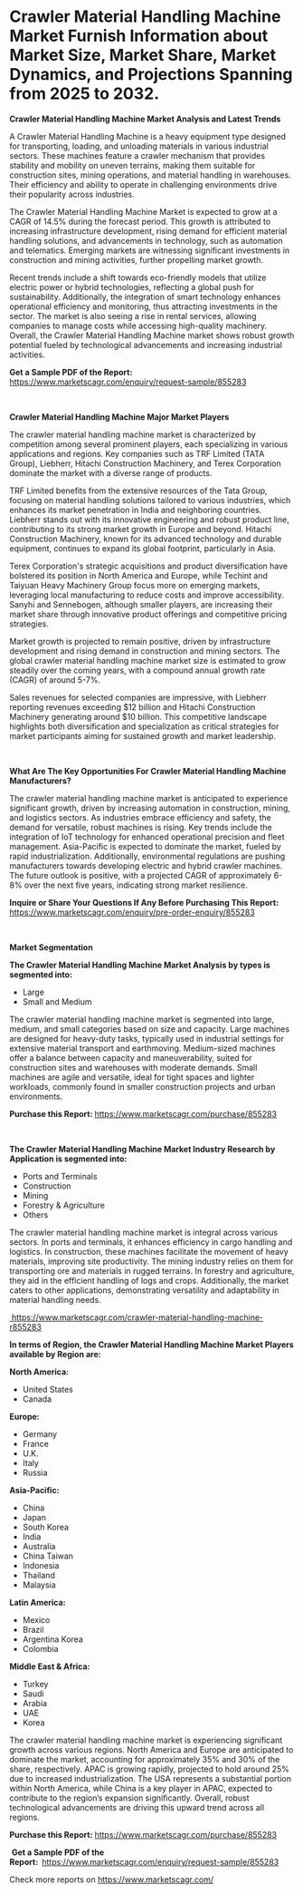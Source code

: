 <p><h1>Crawler Material Handling Machine Market Furnish Information about Market Size, Market Share, Market Dynamics, and Projections Spanning from 2025 to 2032.</h1></p><p><strong>Crawler Material Handling Machine Market Analysis and Latest Trends</strong></p>
<p><p>A Crawler Material Handling Machine is a heavy equipment type designed for transporting, loading, and unloading materials in various industrial sectors. These machines feature a crawler mechanism that provides stability and mobility on uneven terrains, making them suitable for construction sites, mining operations, and material handling in warehouses. Their efficiency and ability to operate in challenging environments drive their popularity across industries.</p><p>The Crawler Material Handling Machine Market is expected to grow at a CAGR of 14.5% during the forecast period. This growth is attributed to increasing infrastructure development, rising demand for efficient material handling solutions, and advancements in technology, such as automation and telematics. Emerging markets are witnessing significant investments in construction and mining activities, further propelling market growth. </p><p>Recent trends include a shift towards eco-friendly models that utilize electric power or hybrid technologies, reflecting a global push for sustainability. Additionally, the integration of smart technology enhances operational efficiency and monitoring, thus attracting investments in the sector. The market is also seeing a rise in rental services, allowing companies to manage costs while accessing high-quality machinery. Overall, the Crawler Material Handling Machine market shows robust growth potential fueled by technological advancements and increasing industrial activities.</p></p>
<p><strong>Get a Sample PDF of the Report:&nbsp;</strong> <a href="https://www.marketscagr.com/enquiry/request-sample/855283?utm_campaign=3228&utm_medium=2&utm_source=Github&utm_content=ia&utm_term=09042025&utm_id=crawler-material-handling-machine">https://www.marketscagr.com/enquiry/request-sample/855283</a></p>
<p>&nbsp;</p>
<p><strong>Crawler Material Handling Machine Major Market Players</strong></p>
<p><p>The crawler material handling machine market is characterized by competition among several prominent players, each specializing in various applications and regions. Key companies such as TRF Limited (TATA Group), Liebherr, Hitachi Construction Machinery, and Terex Corporation dominate the market with a diverse range of products. </p><p>TRF Limited benefits from the extensive resources of the Tata Group, focusing on material handling solutions tailored to various industries, which enhances its market penetration in India and neighboring countries. Liebherr stands out with its innovative engineering and robust product line, contributing to its strong market growth in Europe and beyond. Hitachi Construction Machinery, known for its advanced technology and durable equipment, continues to expand its global footprint, particularly in Asia. </p><p>Terex Corporation's strategic acquisitions and product diversification have bolstered its position in North America and Europe, while Techint and Taiyuan Heavy Machinery Group focus more on emerging markets, leveraging local manufacturing to reduce costs and improve accessibility. Sanyhi and Sennebogen, although smaller players, are increasing their market share through innovative product offerings and competitive pricing strategies.</p><p>Market growth is projected to remain positive, driven by infrastructure development and rising demand in construction and mining sectors. The global crawler material handling machine market size is estimated to grow steadily over the coming years, with a compound annual growth rate (CAGR) of around 5-7%. </p><p>Sales revenues for selected companies are impressive, with Liebherr reporting revenues exceeding $12 billion and Hitachi Construction Machinery generating around $10 billion. This competitive landscape highlights both diversification and specialization as critical strategies for market participants aiming for sustained growth and market leadership.</p></p>
<p>&nbsp;</p>
<p><strong>What Are The Key Opportunities For Crawler Material Handling Machine Manufacturers?</strong></p>
<p><p>The crawler material handling machine market is anticipated to experience significant growth, driven by increasing automation in construction, mining, and logistics sectors. As industries embrace efficiency and safety, the demand for versatile, robust machines is rising. Key trends include the integration of IoT technology for enhanced operational precision and fleet management. Asia-Pacific is expected to dominate the market, fueled by rapid industrialization. Additionally, environmental regulations are pushing manufacturers towards developing electric and hybrid crawler machines. The future outlook is positive, with a projected CAGR of approximately 6-8% over the next five years, indicating strong market resilience.</p></p>
<p><strong>Inquire or Share Your Questions If Any Before Purchasing This Report:</strong> <a href="https://www.marketscagr.com/enquiry/pre-order-enquiry/855283?utm_campaign=3228&utm_medium=2&utm_source=Github&utm_content=ia&utm_term=09042025&utm_id=crawler-material-handling-machine">https://www.marketscagr.com/enquiry/pre-order-enquiry/855283</a></p>
<p>&nbsp;</p>
<p><strong>Market Segmentation</strong></p>
<p><strong>The Crawler Material Handling Machine Market Analysis by types is segmented into:</strong></p>
<p><ul><li>Large</li><li>Small and Medium</li></ul></p>
<p><p>The crawler material handling machine market is segmented into large, medium, and small categories based on size and capacity. Large machines are designed for heavy-duty tasks, typically used in industrial settings for extensive material transport and earthmoving. Medium-sized machines offer a balance between capacity and maneuverability, suited for construction sites and warehouses with moderate demands. Small machines are agile and versatile, ideal for tight spaces and lighter workloads, commonly found in smaller construction projects and urban environments.</p></p>
<p><strong>Purchase this Report:&nbsp;</strong><a href="https://www.marketscagr.com/purchase/855283?utm_campaign=3228&utm_medium=2&utm_source=Github&utm_content=ia&utm_term=09042025&utm_id=crawler-material-handling-machine">https://www.marketscagr.com/purchase/855283</a></p>
<p>&nbsp;</p>
<p><strong>The Crawler Material Handling Machine Market Industry Research by Application is segmented into:</strong></p>
<p><ul><li>Ports and Terminals</li><li>Construction</li><li>Mining</li><li>Forestry & Agriculture</li><li>Others</li></ul></p>
<p><p>The crawler material handling machine market is integral across various sectors. In ports and terminals, it enhances efficiency in cargo handling and logistics. In construction, these machines facilitate the movement of heavy materials, improving site productivity. The mining industry relies on them for transporting ore and materials in rugged terrains. In forestry and agriculture, they aid in the efficient handling of logs and crops. Additionally, the market caters to other applications, demonstrating versatility and adaptability in material handling needs.</p></p>
<p><a href="https://www.marketscagr.com/crawler-material-handling-machine-r855283?utm_campaign=3228&utm_medium=2&utm_source=Github&utm_content=ia&utm_term=09042025&utm_id=crawler-material-handling-machine">&nbsp;https://www.marketscagr.com/crawler-material-handling-machine-r855283</a></p>
<p><strong>In terms of Region, the Crawler Material Handling Machine Market Players available by Region are:</strong></p>
<p>
    <p> <strong> North America: </strong>
        <ul>
            <li>United States</li>
            <li>Canada</li>
        </ul>
        </p> 
    <p> <strong> Europe: </strong>
        <ul>
            <li>Germany</li>
            <li>France</li>
            <li>U.K.</li>
            <li>Italy</li>
            <li>Russia</li>
        </ul>
        </p> 
    <p> <strong> Asia-Pacific: </strong>
        <ul>
            <li>China</li>
            <li>Japan</li>
            <li>South Korea</li>
            <li>India</li>
            <li>Australia</li>
            <li>China Taiwan</li>
            <li>Indonesia</li>
            <li>Thailand</li>
            <li>Malaysia</li>
        </ul>
        </p> 
    <p> <strong> Latin America: </strong>
        <ul>
            <li>Mexico</li>
            <li>Brazil</li>
            <li>Argentina Korea</li>
            <li>Colombia</li>
        </ul>
        </p> 
    <p> <strong> Middle East & Africa: </strong>
        <ul>
            <li>Turkey</li>
            <li>Saudi</li>
            <li>Arabia</li>
            <li>UAE</li>
            <li>Korea</li>
        </ul>
    </p>
    </p>
<p><p>The crawler material handling machine market is experiencing significant growth across various regions. North America and Europe are anticipated to dominate the market, accounting for approximately 35% and 30% of the share, respectively. APAC is growing rapidly, projected to hold around 25% due to increased industrialization. The USA represents a substantial portion within North America, while China is a key player in APAC, expected to contribute to the region’s expansion significantly. Overall, robust technological advancements are driving this upward trend across all regions.</p></p>
<p><strong>Purchase this Report: </strong><a href="https://www.marketscagr.com/purchase/855283?utm_campaign=3228&utm_medium=2&utm_source=Github&utm_content=ia&utm_term=09042025&utm_id=crawler-material-handling-machine">https://www.marketscagr.com/purchase/855283</a></p>
<p>&nbsp;<strong>Get a Sample PDF of the Report:&nbsp;&nbsp;</strong><a href="https://www.marketscagr.com/enquiry/request-sample/855283?utm_campaign=3228&utm_medium=2&utm_source=Github&utm_content=ia&utm_term=09042025&utm_id=crawler-material-handling-machine">https://www.marketscagr.com/enquiry/request-sample/855283</a></p>
<p><strong></strong></p>
<p>Check more reports on <a href="https://www.marketscagr.com/?utm_campaign=3228&utm_medium=2&utm_source=Github&utm_content=ia&utm_term=09042025&utm_id=crawler-material-handling-machine">https://www.marketscagr.com/</a></p>